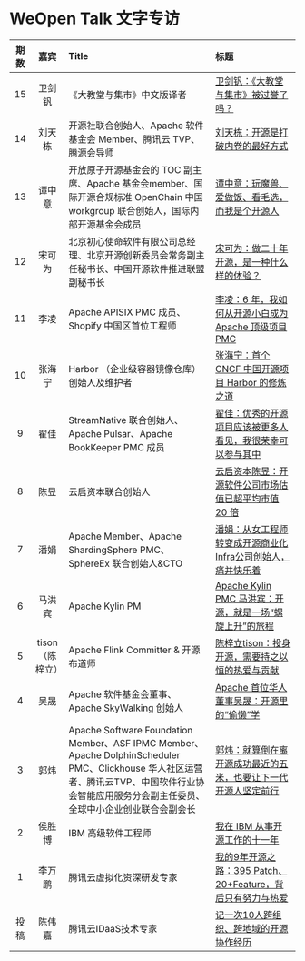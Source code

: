 # WeOpen Talk 文字专访

| 期数 | 嘉宾 | Title | 标题|
| :--: | :--: | :-- | :-- |
|15| 卫剑钒 | 《大教堂与集市》中文版译者 | [卫剑钒：《大教堂与集市》被过誉了吗？](https://mp.weixin.qq.com/s/w_gJT_boRR95VGANH0ms-Q)|
|14| 刘天栋 | 开源社联合创始人、Apache 软件基金会 Member、腾讯云 TVP、腾源会导师 | [刘天栋：开源是打破内卷的最好方式](https://mp.weixin.qq.com/s/_xhBUDkKoKmgEVMrF9AIcg) |
|13| 谭中意 | 开放原子开源基金会的 TOC 副主席、Apache 基金会member、国际开源合规标准 OpenChain 中国 workgroup 联合创始人，国际内部开源基金会成员 | [谭中意：玩魔兽、爱做饭、看毛选，而我是个开源人](https://mp.weixin.qq.com/s/BDUCACg0UKmd_2Dcdmlu6Q) |
|12|宋可为| 北京初心使命软件有限公司总经理、北京开源创新委员会常务副主任秘书长、中国开源软件推进联盟副秘书长 | [宋可为：做二十年开源，是一种什么样的体验？](https://mp.weixin.qq.com/s/gJKvv2jvj6bkQED_xmdE7Q) |
|11|李凌 | Apache APISIX PMC 成员、Shopify 中国区首位工程师| [李凌：6 年，我如何从开源小白成为 Apache 顶级项目 PMC](https://mp.weixin.qq.com/s/-IjC66J4TPw0H14RvNBT5w) |
|10|张海宁| Harbor （企业级容器镜像仓库）创始人及维护者| [张海宁：首个 CNCF 中国开源项目 Harbor 的修炼之道](https://mp.weixin.qq.com/s/-_AQgW-SGSSqWKkvCJd2tQ) |
|9|翟佳 | StreamNative 联合创始人、Apache Pulsar、Apache BookKeeper PMC 成员 | [翟佳：优秀的开源项目应该被更多人看见，我很荣幸可以参与其中](https://mp.weixin.qq.com/s/RJo5B5rB43nsJSNeZxBKHg) |
|8| 陈昱 | 云启资本联合创始人| [云启资本陈昱：开源软件公司市场估值已超平均市值 20 倍](https://mp.weixin.qq.com/s/NbkIG8Fy07TPxc-2_fMwOA) |
|7|潘娟| Apache Member、Apache ShardingSphere PMC、SphereEx 联合创始人&CTO | [潘娟：从女工程师转变成开源商业化Infra公司创始人，痛并快乐着](https://mp.weixin.qq.com/s/uSo0dkvrDMaWgta-z3qJSw) |
|6|马洪宾| Apache Kylin PM| [Apache Kylin PMC 马洪宾：开源，就是一场“螺旋上升”的旅程](https://mp.weixin.qq.com/s/NDefQjp655R0YhIXLHptvg) |
|5| tison（陈梓立） | Apache Flink Committer &  开源布道师| [陈梓立tison：投身开源，需要持之以恒的热爱与贡献](https://mp.weixin.qq.com/s/43fxi_PHiLaVAVQ6QoTshA) |
|4|吴晟| Apache 软件基金会董事、 Apache SkyWalking 创始人| [Apache 首位华人董事吴晟：开源里的“偷懒”学](https://mp.weixin.qq.com/s/GMJhblNXQ_HMUGggMIX95A) |
|3| 郭炜| Apache Software Foundation Member、ASF IPMC Member、Apache DolphinScheduler PMC、Clickhouse 华人社区运营者、腾讯云TVP、中国软件行业协会智能应用服务分会副主任委员、全球中小企业创业联合会副会长 | [郭炜：就算倒在离开源成功最近的五米，也要让下一代开源人坚定前行](https://mp.weixin.qq.com/s/uc_nO_dnMuB8j2eRlqyBBg) |
|2| 侯胜博| IBM 高级软件工程师 | [我在 IBM 从事开源工作的十一年](https://mp.weixin.qq.com/s/JorsDQjy_YonpT3fKuzvrA) |
|1| 李万鹏| 腾讯云虚拟化资深研发专家| [我的9年开源之路：395 Patch、20+Feature，背后只有努力与热爱](https://mp.weixin.qq.com/s/L-DznM-yEa455xxaPFirOQ) |
| 投稿 | 陈伟嘉 | 腾讯云IDaaS技术专家 | [记一次10人跨组织、跨地域的开源协作经历](https://mp.weixin.qq.com/s/5DKoDgC6qEzs28b9PPNBbw) |

